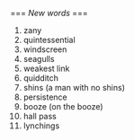 === *New words* ===

1. zany
2. quintessential
3. windscreen
4. seagulls
5. weakest link
6. quidditch
7. shins (a man with no shins)
8. persistence
9. booze (on the booze)
10. hall pass
11. lynchings
